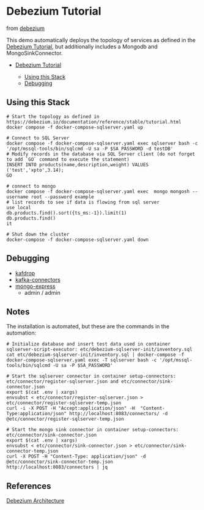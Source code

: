 # Debezium Tutorial
from [debezium](https://github.com/debezium/debezium-examples/blob/main/tutorial/README.md)

This demo automatically deploys the topology of services as defined in the [Debezium Tutorial](https://debezium.io/documentation/reference/stable/tutorial.html), but additionally includes a Mongodb and MongoSinkConnector.

- [Debezium Tutorial](#debezium-tutorial)
    
    * [Using this Stack](#using-this-stack)
    * [Debugging](#debugging)


## Using this Stack

```shell
# Start the topology as defined in https://debezium.io/documentation/reference/stable/tutorial.html
docker compose -f docker-compose-sqlserver.yaml up

# Connect to SQL Server
docker compose -f docker-compose-sqlserver.yaml exec sqlserver bash -c '/opt/mssql-tools/bin/sqlcmd -U sa -P $SA_PASSWORD -d testDB'
# Modify records in the database via SQL Server client (do not forget to add `GO` command to execute the statement)
INSERT INTO products(name,description,weight) VALUES ('test','xpto',3.14);
GO

# connect to mongo
docker compose -f docker-compose-sqlserver.yaml exec  mongo mongosh --username root --password example
# list records to see if data is flowing from sql server
use local
db.products.find().sort({ts_ms:-1}).limit(1)
db.products.find()
it

# Shut down the cluster
docker-compose -f docker-compose-sqlserver.yaml down
```



## Debugging

- [kafdrop](http://localhost:19000/)
- [kafka-connectors](http://localhost:8083/connectors)
- [mongo-express](http://localhost:18081/)
  - admin / admin


## Notes
The installation is automated, but these are the commands in the automation:

```shell
# Initialize database and insert test data used in container sqlserver-script-executor: etc/debezium-sqlserver-init/inventory.sql
cat etc/debezium-sqlserver-init/inventory.sql | docker-compose -f docker-compose-sqlserver.yaml exec -T sqlserver bash -c '/opt/mssql-tools/bin/sqlcmd -U sa -P $SA_PASSWORD'

# Start the sqlserver connector in container setup-connectors: etc/connector/register-sqlserver.json and etc/connector/sink-connector.json
export $(cat .env | xargs)
envsubst < etc/connector/register-sqlserver.json > etc/connector/register-sqlserver-temp.json
curl -i -X POST -H "Accept:application/json" -H  "Content-Type:application/json" http://localhost:8083/connectors/ -d @etc/connector/register-sqlserver-temp.json

# Start the mongo sink connector in container setup-connectors: etc/connector/sink-connector.json
export $(cat .env | xargs)
envsubst < etc/connector/sink-connector.json > etc/connector/sink-connector-temp.json
curl -X POST -H "Content-Type: application/json" -d @etc/connector/sink-connector-temp.json http://localhost:8083/connectors | jq
```

## References
[Debezium Architecture](https://debezium.io/documentation/reference/stable/architecture.html)